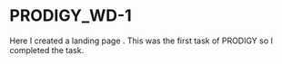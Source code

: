 # PRODIGY_WD-1
Here I created a landing page . This was the first task of PRODIGY so I completed the task. 
